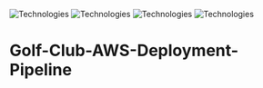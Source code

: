 ![Technologies](https://img.shields.io/badge/technologies-Html%20-green.svg)
![Technologies](https://img.shields.io/badge/technologies-CSS%20-green.svg)
![Technologies](https://img.shields.io/badge/technologies-Javascript%20-green.svg)
![Technologies](https://img.shields.io/badge/technologies-Docker%20-green.svg)

# Golf-Club-AWS-Deployment-Pipeline
